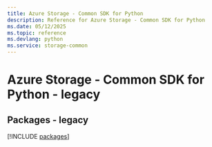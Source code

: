 ```yaml
---
title: Azure Storage - Common SDK for Python
description: Reference for Azure Storage - Common SDK for Python
ms.date: 05/12/2025
ms.topic: reference
ms.devlang: python
ms.service: storage-common
---
```

# Azure Storage - Common SDK for Python - legacy
## Packages - legacy
[!INCLUDE [packages](storage---common-index.md)]